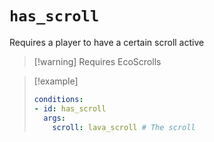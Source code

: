 # `has_scroll`

Requires a player to have a certain scroll active

> [!warning] Requires EcoScrolls

> [!example]
> ```yaml
> conditions:
> - id: has_scroll
>   args:
>     scroll: lava_scroll # The scroll
> ```
